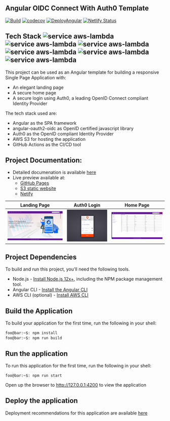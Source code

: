 ## Angular OIDC Connect With Auth0 Template 
[![Build](https://github.com/Web-Tech-Projects/Angular-template/actions/workflows/build.yml/badge.svg)](https://github.com/Web-Tech-Projects/Angular-template/actions/workflows/build.yml) [![codecov](https://codecov.io/gh/FullStack-Templates/Angular-template/branch/master/graph/badge.svg?token=VG4HFY1PJW)](https://codecov.io/gh/FullStack-Templates/Angular-template) [![DeployAngular](https://github.com/Web-Tech-Projects/Angular-template/actions/workflows/deploy.yml/badge.svg)](https://github.com/Web-Tech-Projects/Angular-template/actions/workflows/deploy.yml) [![Netlify Status](https://api.netlify.com/api/v1/badges/52a905ed-204f-418c-a913-24453ee2bd83/deploy-status)](https://app.netlify.com/sites/my-angular-template/deploys)

## Tech Stack  ![service aws-lambda](https://img.shields.io/badge/-Angular-green?style=social&logo=Angular)  ![service aws-lambda](https://img.shields.io/badge/-Typescript-green?style=social&logo=TypeScript) ![service aws-lambda](https://img.shields.io/badge/-aws-green?style=social&logo=Amazon+AWS)  ![service aws-lambda](https://img.shields.io/badge/-GithubActions-green?style=social&logo=GitHub+Actions)  ![service aws-lambda](https://img.shields.io/badge/-Auth0-green?style=social&logo=Auth0) ![service aws-lambda](https://img.shields.io/badge/-OpenIDConnect-green?style=social&logo=OpenID) 

This project can be used as an  Angular template for building a responsive Single Page Application with:
- An elegant landing page
- A secure home page
- A secure login using Auth0, a leading OpenID Connect compliant Identity Provider

The tech stack used are:
- Angular as the SPA framework
- angular-oauth2-oidc as OpenID certified javascript library
- Auth0 as the OpenID compliant Identity Provider
- AWS S3 for hosting the application
- GitHub Actions as the CI/CD tool

## Project Documentation:
- Detailed documenation is available [here](https://www.todaystechnology.org/post/part-1-a-responsive-angular-app-with-openid-connect)
- Live preview available at: 
   - [GitHub Pages](https://fullstack-templates.github.io/Angular-template)
   - [S3 static website](http://my-angular-template.s3-website-us-east-1.amazonaws.com)
   - [Netify](https://my-angular-template.netlify.app)

Landing Page           |  Auth0 Login |  Home Page
:-------------------------:|:-------------------------:|:-------------------------:
![](./docs/assets/images/Angular-test-login.png)  |  ![](./docs/assets/images/Auth0-login.png) | ![](./docs/assets/images/Angular-test-after-login.png)
## Project Dependencies

To build and run this project, you'll need the following tools.

* Node.js - [Install Node.js 12x+](https://nodejs.org/en/), including the NPM package management tool.
* Angular CLI - [Install the Angular CLI](https://angular.io/cli)
* AWS CLI (optional) - [Install AWS CLI](https://docs.aws.amazon.com/cli/latest/userguide/install-cliv2.html)

## Build the Application
To build your application for the first time, run the following in your shell:

```console
foo@bar:~$: npm install
foo@bar:~$: npm run build
```

## Run the application
To run this application for the first time, run the following in your shell:

```console
foo@bar:~$: npm run start
```

Open up the browser to http://127.0.0.1:4200 to view the application

## Deploy the application

Deployment recommendations for this application are available [here](https://github.com/FullStack-Templates/Angular-template/wiki)




